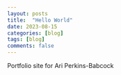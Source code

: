 ```yaml
---
layout: posts
title:  "Hello World"
date: 2023-08-15
categories: [blog]
tags: [blog]
comments: false
---
```


Portfolio site for Ari Perkins-Babcock
